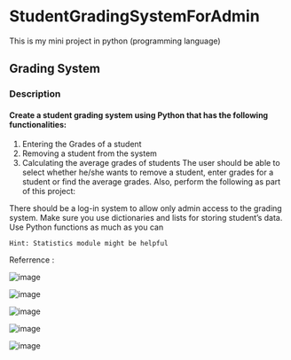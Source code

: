 # StudentGradingSystemForAdmin
This is my mini project in python (programming language)
## Grading System
### Description

#### Create a student grading system using Python that has the following functionalities:
1. Entering the Grades of a student
2. Removing a student from the system
3. Calculating the average grades of students
The user should be able to select whether he/she wants to remove a student, enter grades for a
student or find the average grades.
Also, perform the following as part of this project:

There should be a log-in system to allow only admin access to the grading system.
Make sure you use dictionaries and lists for storing student’s data.
Use Python functions as much as you can

```Hint: Statistics module might be helpful```

Referrence :

![image](https://github.com/kajulnisharepo/StudentGradingSystemForAdmin/assets/149805304/87615def-7931-4a9e-a89a-54ad936b185d)

![image](https://github.com/kajulnisharepo/StudentGradingSystemForAdmin/assets/149805304/1ad7f905-2566-46d5-8643-be734b88c781)

![image](https://github.com/kajulnisharepo/StudentGradingSystemForAdmin/assets/149805304/42fcb9b8-d73f-4b2a-98ec-ac7f5e18264d)

![image](https://github.com/kajulnisharepo/StudentGradingSystemForAdmin/assets/149805304/00532c42-68a0-4e0e-b38a-a9a105d387c3)

![image](https://github.com/kajulnisharepo/StudentGradingSystemForAdmin/assets/149805304/40be9dec-4019-4a9e-9b47-3686a045e364)

